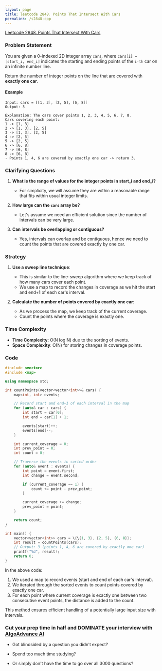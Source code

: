 ```yaml
---
layout: page
title: leetcode 2848. Points That Intersect With Cars
permalink: /s2848-cpp
---
```

[Leetcode 2848. Points That Intersect With Cars](https://algoadvance.github.io/algoadvance/l2848)
### Problem Statement

You are given a 0-indexed 2D integer array `cars`, where `cars[i] = [start_i, end_i]` indicates the starting and ending points of the `i-th` car on an infinite number line. 

Return the number of integer points on the line that are covered with **exactly one car**.

#### Example
```
Input: cars = [[1, 3], [2, 5], [6, 8]]
Output: 3

Explanation: The cars cover points 1, 2, 3, 4, 5, 6, 7, 8.
Cars covering each point:
1 -> [1, 3]
2 -> [1, 3], [2, 5]
3 -> [1, 3], [2, 5]
4 -> [2, 5]
5 -> [2, 5]
6 -> [6, 8]
7 -> [6, 8]
8 -> [6, 8]
- Points 1, 4, 6 are covered by exactly one car -> return 3.
```

### Clarifying Questions

1. **What is the range of values for the integer points in start_i and end_i?**
   - For simplicity, we will assume they are within a reasonable range that fits within usual integer limits.

2. **How large can the `cars` array be?**
   - Let's assume we need an efficient solution since the number of intervals can be very large.

3. **Can intervals be overlapping or contiguous?**
   - Yes, intervals can overlap and be contiguous, hence we need to count the points that are covered exactly by one car.

### Strategy

1. **Use a sweep line technique**:
   - This is similar to the line-sweep algorithm where we keep track of how many cars cover each point.
   - We use a map to record the changes in coverage as we hit the start and end+1 of each car's interval.
   
2. **Calculate the number of points covered by exactly one car**:
   - As we process the map, we keep track of the current coverage.
   - Count the points where the coverage is exactly one.

### Time Complexity

- **Time Complexity**: O(N log N) due to the sorting of events.
- **Space Complexity**: O(N) for storing changes in coverage points.

### Code

```cpp
#include <vector>
#include <map>

using namespace std;

int countPoints(vector<vector<int>>& cars) {
    map<int, int> events;

    // Record start and end+1 of each interval in the map
    for (auto& car : cars) {
        int start = car[0];
        int end = car[1] + 1;

        events[start]++;
        events[end]--;
    }

    int current_coverage = 0;
    int prev_point = 0;
    int count = 0;

    // Traverse the events in sorted order
    for (auto& event : events) {
        int point = event.first;
        int change = event.second;

        if (current_coverage == 1) {
            count += point - prev_point;
        }

        current_coverage += change;
        prev_point = point;
    }

    return count;
}

int main() {
    vector<vector<int>> cars = \{\{1, 3}, {2, 5}, {6, 8}};
    int result = countPoints(cars);
    // Output: 3 (points 1, 4, 6 are covered by exactly one car)
    printf("%d", result);
    return 0;
}
```

In the above code:
1. We used a map to record events (start and end of each car's interval).
2. We iterated through the sorted events to count points covered by exactly one car.
3. For each point where current coverage is exactly one between two consecutive event points, the distance is added to the count.

This method ensures efficient handling of a potentially large input size with intervals.


### Cut your prep time in half and DOMINATE your interview with [AlgoAdvance AI](https://algoAdvance.com)

- Got blindsided by a question you didn't expect?

- Spend too much time studying?

- Or simply don't have the time to go over all 3000 questions?

